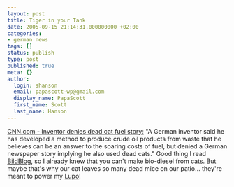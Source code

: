 ```yaml
---
layout: post
title: Tiger in your Tank
date: 2005-09-15 21:14:31.000000000 +02:00
categories:
- german news
tags: []
status: publish
type: post
published: true
meta: {}
author:
  login: shanson
  email: papascott-wp@gmail.com
  display_name: PapaScott
  first_name: Scott
  last_name: Hanson
---
```

<p><a href="http://www.cnn.com/2005/WORLD/europe/09/14/germany.catfuel.reut/index.html" title="CNN.com - Inventor denies dead cat fuel story">CNN.com - Inventor denies dead cat fuel story:</a> "A German inventor said he has developed a method to produce crude oil products from waste that he believes can be an answer to the soaring costs of fuel, but denied a German newspaper story implying he also used dead cats." Good thing I read <a href="http://www.bildblog.de/?p=797">BildBlog</a>, so I already knew that you can't make bio-diesel from cats. But maybe that's why our cat leaves so many dead mice on our patio... they're meant to power my <a href="/archives/2004/08/21/used-car/">Lupo</a>!</p>
